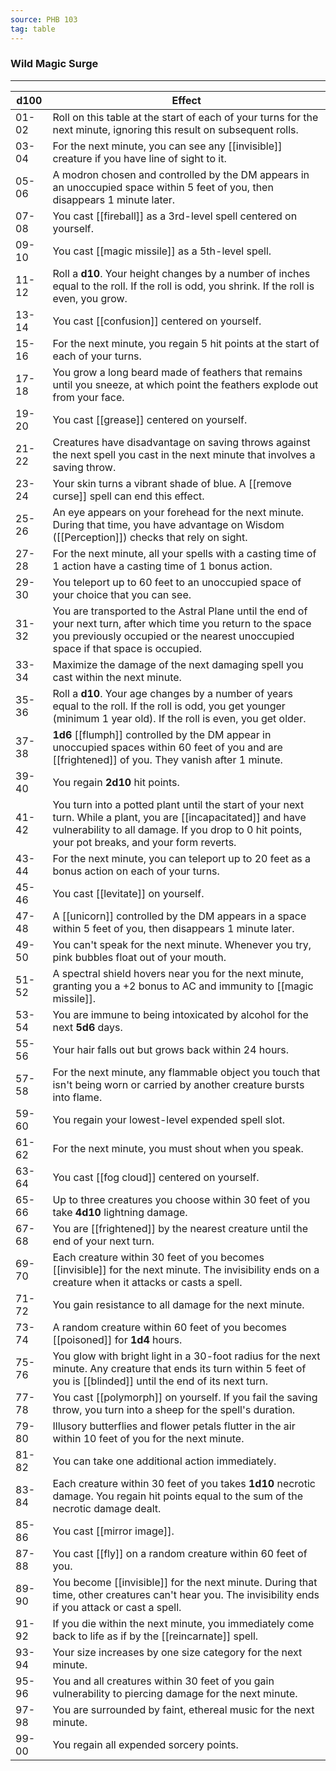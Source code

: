 ```yaml
---
source: PHB 103
tag: table
---
```


### Wild Magic Surge
---
|**d100**|Effect|
|---|-------------|
|01-02|Roll on this table at the start of each of your turns for the next minute, ignoring this result on subsequent rolls.|
|03-04|For the next minute, you can see any [[invisible]] creature if you have line of sight to it.|
|05-06|A modron chosen and controlled by the DM appears in an unoccupied space within 5 feet of you, then disappears 1 minute later.|
|07-08|You cast [[fireball]] as a 3rd-level spell centered on yourself.|
|09-10|You cast [[magic missile]] as a 5th-level spell.|
|11-12|Roll a **d10**. Your height changes by a number of inches equal to the roll. If the roll is odd, you shrink. If the roll is even, you grow.|
|13-14|You cast [[confusion]] centered on yourself.|
|15-16|For the next minute, you regain 5 hit points at the start of each of your turns.|
|17-18|You grow a long beard made of feathers that remains until you sneeze, at which point the feathers explode out from your face.|
|19-20|You cast [[grease]] centered on yourself.|
|21-22|Creatures have disadvantage on saving throws against the next spell you cast in the next minute that involves a saving throw.|
|23-24|Your skin turns a vibrant shade of blue. A [[remove curse]] spell can end this effect.|
|25-26|An eye appears on your forehead for the next minute. During that time, you have advantage on Wisdom ([[Perception]]) checks that rely on sight.|
|27-28|For the next minute, all your spells with a casting time of 1 action have a casting time of 1 bonus action.|
|29-30|You teleport up to 60 feet to an unoccupied space of your choice that you can see.|
|31-32|You are transported to the Astral Plane until the end of your next turn, after which time you return to the space you previously occupied or the nearest unoccupied space if that space is occupied.|
|33-34|Maximize the damage of the next damaging spell you cast within the next minute.|
|35-36|Roll a **d10**. Your age changes by a number of years equal to the roll. If the roll is odd, you get younger (minimum 1 year old). If the roll is even, you get older.|
|37-38|**1d6** [[flumph]] controlled by the DM appear in unoccupied spaces within 60 feet of you and are [[frightened]] of you. They vanish after 1 minute.|
|39-40|You regain **2d10** hit points.|
|41-42|You turn into a potted plant until the start of your next turn. While a plant, you are [[incapacitated]] and have vulnerability to all damage. If you drop to 0 hit points, your pot breaks, and your form reverts.|
|43-44|For the next minute, you can teleport up to 20 feet as a bonus action on each of your turns.|
|45-46|You cast [[levitate]] on yourself.|
|47-48|A [[unicorn]] controlled by the DM appears in a space within 5 feet of you, then disappears 1 minute later.|
|49-50|You can't speak for the next minute. Whenever you try, pink bubbles float out of your mouth.|
|51-52|A spectral shield hovers near you for the next minute, granting you a +2 bonus to AC and immunity to [[magic missile]].|
|53-54|You are immune to being intoxicated by alcohol for the next **5d6** days.|
|55-56|Your hair falls out but grows back within 24 hours.|
|57-58|For the next minute, any flammable object you touch that isn't being worn or carried by another creature bursts into flame.|
|59-60|You regain your lowest-level expended spell slot.|
|61-62|For the next minute, you must shout when you speak.|
|63-64|You cast [[fog cloud]] centered on yourself.|
|65-66|Up to three creatures you choose within 30 feet of you take **4d10** lightning damage.|
|67-68|You are [[frightened]] by the nearest creature until the end of your next turn.|
|69-70|Each creature within 30 feet of you becomes [[invisible]] for the next minute. The invisibility ends on a creature when it attacks or casts a spell.|
|71-72|You gain resistance to all damage for the next minute.|
|73-74|A random creature within 60 feet of you becomes [[poisoned]] for **1d4** hours.|
|75-76|You glow with bright light in a 30-foot radius for the next minute. Any creature that ends its turn within 5 feet of you is [[blinded]] until the end of its next turn.|
|77-78|You cast [[polymorph]] on yourself. If you fail the saving throw, you turn into a sheep for the spell's duration.|
|79-80|Illusory butterflies and flower petals flutter in the air within 10 feet of you for the next minute.|
|81-82|You can take one additional action immediately.|
|83-84|Each creature within 30 feet of you takes **1d10** necrotic damage. You regain hit points equal to the sum of the necrotic damage dealt.|
|85-86|You cast [[mirror image]].|
|87-88|You cast [[fly]] on a random creature within 60 feet of you.|
|89-90|You become [[invisible]] for the next minute. During that time, other creatures can't hear you. The invisibility ends if you attack or cast a spell.|
|91-92|If you die within the next minute, you immediately come back to life as if by the [[reincarnate]] spell.|
|93-94|Your size increases by one size category for the next minute.|
|95-96|You and all creatures within 30 feet of you gain vulnerability to piercing damage for the next minute.|
|97-98|You are surrounded by faint, ethereal music for the next minute.|
|99-00|You regain all expended sorcery points.|
